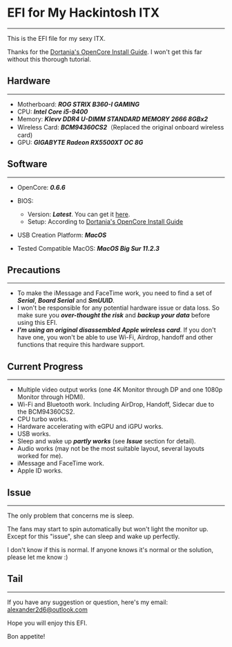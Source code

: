 # EFI for My Hackintosh ITX

---

This is the EFI file for my sexy ITX.

Thanks for the [Dortania's OpenCore Install Guide](https://dortania.github.io/OpenCore-Install-Guide/). I won't get this far without this thorough tutorial.

## Hardware

---

- Motherboard: ***ROG STRIX B360-I GAMING***
- CPU: ***Intel Core i5-9400***
- Memory: ***Klevv DDR4 U-DIMM STANDARD MEMORY 2666 8GBx2***
- Wireless Card: ***BCM94360CS2***（Replaced the original onboard wireless card)
- GPU: ***GIGABYTE Radeon RX5500XT OC 8G***

## Software

---

- OpenCore: ***0.6.6***

- BIOS: 
  - Version: ***Latest***. You can get it [here](https://rog.asus.com/us/motherboards/rog-strix/rog-strix-b360-i-gaming-model/helpdesk_bios).
  - Setup: According to [Dortania's OpenCore Install Guide](https://dortania.github.io/OpenCore-Install-Guide/config.plist/coffee-lake.html#intel-bios-settings)
- USB Creation Platform: ***MacOS***
- Tested Compatible MacOS: ***MacOS Big Sur 11.2.3***

## Precautions

---

- To make the iMessage and FaceTime work, you need to find a set of ***Serial***, ***Board Serial*** and ***SmUUID***.
- I won't be responsible for any potential hardware issue or data loss. So make sure you ***over-thought the risk*** and ***backup your data*** before using this EFI.
- ***I'm using an original disassembled Apple wireless card***. If you don't have one, you won't be able to use Wi-Fi, Airdrop, handoff and other functions that require this hardware support.

## Current Progress

---

- Multiple video output works (one 4K Monitor through DP and one 1080p Monitor through HDMI).
- Wi-Fi and Bluetooth work. Including AirDrop, Handoff, Sidecar due to the BCM94360CS2.
- CPU turbo works.
- Hardware accelerating with eGPU and iGPU works.
- USB works.
- Sleep and wake up ***partly works*** (see ***Issue*** section for detail).
- Audio works (may not be the most suitable layout, several layouts worked for me).
- iMessage and FaceTime work.
- Apple ID works.

## Issue

---

The only problem that concerns me is sleep.

The fans may start to spin automatically but won't light the monitor up. Except for this "issue", she can sleep and wake up perfectly.

I don't know if this is normal. If anyone knows it's normal or the solution, please let me know :)

## Tail

---

If you have any suggestion or question, here's my email: alexander2d6@outlook.com

Hope you will enjoy this EFI.

Bon appetite!

